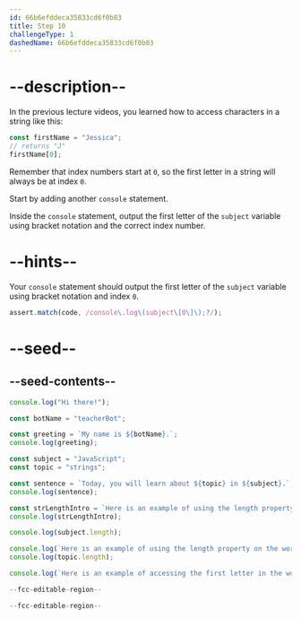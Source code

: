 ```yaml
---
id: 66b6efddeca35833cd6f0b03
title: Step 10
challengeType: 1
dashedName: 66b6efddeca35833cd6f0b03
---
```


# --description--

In the previous lecture videos, you learned how to access characters in a string like this:

```js
const firstName = "Jessica";
// returns "J"
firstName[0];
```  

Remember that index numbers start at `0`, so the first letter in a string will always be at index `0`.

Start by adding another `console` statement. 

Inside the `console` statement, output the first letter of the `subject` variable using bracket notation and the correct index number.

# --hints--

Your `console` statement should output the first letter of the `subject` variable using bracket notation and index `0`.

```js
assert.match(code, /console\.log\(subject\[0\]\);?/);
```

# --seed--

## --seed-contents--

```js
console.log("Hi there!");

const botName = "teacherBot";

const greeting = `My name is ${botName}.`;
console.log(greeting);

const subject = "JavaScript";
const topic = "strings";

const sentence = `Today, you will learn about ${topic} in ${subject}.`;
console.log(sentence);

const strLengthIntro = `Here is an example of using the length property on the word ${subject}.`;
console.log(strLengthIntro);

console.log(subject.length);

console.log(`Here is an example of using the length property on the word ${topic}.`);
console.log(topic.length);

console.log(`Here is an example of accessing the first letter in the word ${subject}.`);

--fcc-editable-region--

--fcc-editable-region--
```
